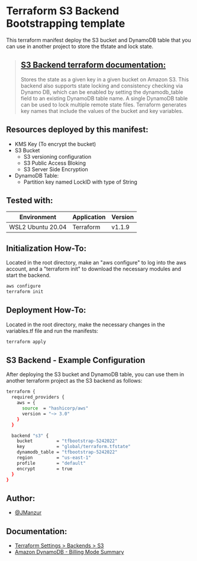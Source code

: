 # Terraform S3 Backend Bootstrapping template

This terraform manifest deploy the S3 bucket and DynamoDB table that you can use in another project to store the tfstate and lock state. 

>## [S3 Backend terraform documentation:](https://www.terraform.io/language/settings/backends/s3)
>
>Stores the state as a given key in a given bucket on Amazon S3. This backend also supports state locking and consistency checking via Dynamo DB, which can be enabled by setting the dynamodb_table field to an existing DynamoDB table name. A single DynamoDB table can be used to lock multiple remote state files. Terraform generates key names that include the values of the bucket and key variables.

## Resources deployed by this manifest:

- KMS Key (To encrypt the bucket)
- S3 Bucket
    - S3 versioning configuration
    - S3 Public Access Bloking
    - S3 Server Side Encryption
- DynamoDB Table:
    - Partition key named LockID with type of String

## Tested with: 

| Environment | Application | Version  |
| ----------------- |-----------|---------|
| WSL2 Ubuntu 20.04 | Terraform | v1.1.9  |

## Initialization How-To:
Located in the root directory, make an "aws configure" to log into the aws account, and a "terraform init" to download the necessary modules and start the backend.

```bash
aws configure
terraform init
```

## Deployment How-To:

Located in the root directory, make the necessary changes in the variables.tf file and run the manifests:

```bash
terraform apply
```

## S3 Backend - Example Configuration

After deploying the S3 bucket and DynamoDB table, you can use them in another terraform project as the S3 backend as follows:

```bash
terraform {
  required_providers {
    aws = {
      source  = "hashicorp/aws"
      version = "~> 3.0"
    }
  }

  backend "s3" {
    bucket         = "tfbootstrap-5242022"
    key            = "global/terraform.tfstate"
    dynamodb_table = "tfbootstrap-5242022"
    region         = "us-east-1"
    profile        = "default"
    encrypt        = true
  }
}
```

## Author:

- [@JManzur](https://jmanzur.com)

## Documentation:

- [Terraform Settings > Backends > S3](https://www.terraform.io/language/settings/backends/s3)
- [Amazon DynamoDB - Billing Mode Summary](https://docs.aws.amazon.com/amazondynamodb/latest/APIReference/API_BillingModeSummary.html)